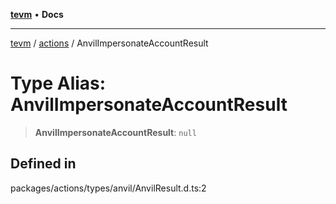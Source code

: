 [**tevm**](../../README.md) • **Docs**

***

[tevm](../../modules.md) / [actions](../README.md) / AnvilImpersonateAccountResult

# Type Alias: AnvilImpersonateAccountResult

> **AnvilImpersonateAccountResult**: `null`

## Defined in

packages/actions/types/anvil/AnvilResult.d.ts:2
